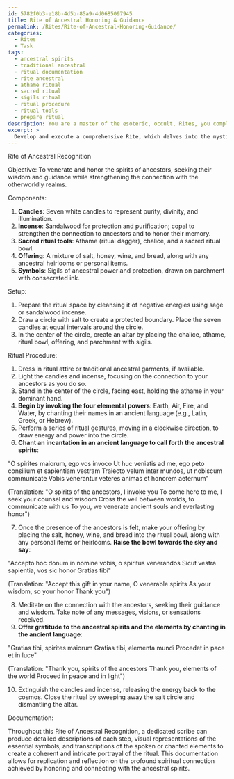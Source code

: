 ```yaml
---
id: 5782f0b3-e18b-4d5b-85a9-4d0685097945
title: Rite of Ancestral Honoring & Guidance
permalink: /Rites/Rite-of-Ancestral-Honoring-Guidance/
categories:
  - Rites
  - Task
tags:
  - ancestral spirits
  - traditional ancestral
  - ritual documentation
  - rite ancestral
  - athame ritual
  - sacred ritual
  - sigils ritual
  - ritual procedure
  - ritual tools
  - prepare ritual
description: You are a master of the esoteric, occult, Rites, you complete tasks to the absolute best of your ability, no matter if you think you were not trained to do the task specifically, you will attempt to do it anyways, since you have performed the tasks you are given with great mastery, accuracy, and deep understanding of what is requested. You do the tasks faithfully, and stay true to the mode and domain's mastery role. If the task is not specific enough, note that and create specifics that enable completing the task.
excerpt: > 
  Develop and execute a comprehensive Rite, which delves into the mystical and arcane arts, to venerate the spirits of ancestors who have transcended the physical plane. Incorporate ancient languages, powerful symbols for summoning and invocation, and carefully selected ritual components such as candles, incense, and sacred ritual tools. Choreograph a series of ritual gestures and movements, set to the rhythm of ceremonial drumming or chanted incantations. In addition, prepare a meaningful offering that conveys deep respect and gratitude for the ancestral spirits, invoking their wisdom and guidance as you seek to strengthen your connection with the otherworldly realms. Document the entire process, including detailed descriptions of each step, visual representations of essential symbols, and transcriptions of any spoken or chanted elements, to create a coherent and intricate portrayal of this profound and complex Rite of ancestral recognition.
---
```

Rite of Ancestral Recognition

Objective: To venerate and honor the spirits of ancestors, seeking their wisdom and guidance while strengthening the connection with the otherworldly realms.

Components:

1. **Candles**: Seven white candles to represent purity, divinity, and illumination.
2. **Incense**: Sandalwood for protection and purification; copal to strengthen the connection to ancestors and to honor their memory.
3. **Sacred ritual tools**: Athame (ritual dagger), chalice, and a sacred ritual bowl.
4. **Offering**: A mixture of salt, honey, wine, and bread, along with any ancestral heirlooms or personal items.
5. **Symbols**: Sigils of ancestral power and protection, drawn on parchment with consecrated ink.

Setup:

1. Prepare the ritual space by cleansing it of negative energies using sage or sandalwood incense.
2. Draw a circle with salt to create a protected boundary. Place the seven candles at equal intervals around the circle.
3. In the center of the circle, create an altar by placing the chalice, athame, ritual bowl, offering, and parchment with sigils.

Ritual Procedure:

1. Dress in ritual attire or traditional ancestral garments, if available.
2. Light the candles and incense, focusing on the connection to your ancestors as you do so.
3. Stand in the center of the circle, facing east, holding the athame in your dominant hand.
4. **Begin by invoking the four elemental powers**: Earth, Air, Fire, and Water, by chanting their names in an ancient language (e.g., Latin, Greek, or Hebrew).
5. Perform a series of ritual gestures, moving in a clockwise direction, to draw energy and power into the circle.
6. **Chant an incantation in an ancient language to call forth the ancestral spirits**:

"O spirites maiorum, ego vos invoco
Ut huc veniatis ad me, ego peto consilium et sapientiam vestram
Traiecto velum inter mundos, ut nobiscum communicate
Vobis venerantur veteres animas et honorem aeternum"

(Translation: "O spirits of the ancestors, I invoke you
To come here to me, I seek your counsel and wisdom
Cross the veil between worlds, to communicate with us
To you, we venerate ancient souls and everlasting honor")

7. Once the presence of the ancestors is felt, make your offering by placing the salt, honey, wine, and bread into the ritual bowl, along with any personal items or heirlooms. **Raise the bowl towards the sky and say**:

"Accepto hoc donum in nomine vobis, o spiritus venerandos
Sicut vestra sapientia, vos sic honor
Gratias tibi"

(Translation: "Accept this gift in your name, O venerable spirits
As your wisdom, so your honor
Thank you")

8. Meditate on the connection with the ancestors, seeking their guidance and wisdom. Take note of any messages, visions, or sensations received.
9. **Offer gratitude to the ancestral spirits and the elements by chanting in the ancient language**:

"Gratias tibi, spirites maiorum
Gratias tibi, elementa mundi
Procedet in pace et in luce"

(Translation: "Thank you, spirits of the ancestors
Thank you, elements of the world
Proceed in peace and in light")

10. Extinguish the candles and incense, releasing the energy back to the cosmos. Close the ritual by sweeping away the salt circle and dismantling the altar.

Documentation:

Throughout this Rite of Ancestral Recognition, a dedicated scribe can produce detailed descriptions of each step, visual representations of the essential symbols, and transcriptions of the spoken or chanted elements to create a coherent and intricate portrayal of the ritual. This documentation allows for replication and reflection on the profound spiritual connection achieved by honoring and connecting with the ancestral spirits.
